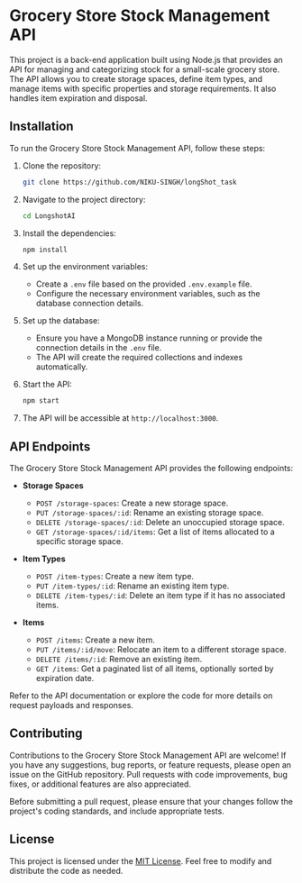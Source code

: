 # Grocery Store Stock Management API

This project is a back-end application built using Node.js that provides an API for managing and categorizing stock for a small-scale grocery store. The API allows you to create storage spaces, define item types, and manage items with specific properties and storage requirements. It also handles item expiration and disposal.

## Installation

To run the Grocery Store Stock Management API, follow these steps:

1. Clone the repository:

   ```bash
   git clone https://github.com/NIKU-SINGH/longShot_task
   ```

2. Navigate to the project directory:

   ```bash
   cd LongshotAI
   ```

3. Install the dependencies:

   ```bash
   npm install
   ```

4. Set up the environment variables:

   - Create a `.env` file based on the provided `.env.example` file.
   - Configure the necessary environment variables, such as the database connection details.

5. Set up the database:

   - Ensure you have a MongoDB instance running or provide the connection details in the `.env` file.
   - The API will create the required collections and indexes automatically.

6. Start the API:

   ```bash
   npm start
   ```

7. The API will be accessible at `http://localhost:3000`.

## API Endpoints

The Grocery Store Stock Management API provides the following endpoints:

- **Storage Spaces**
  - `POST /storage-spaces`: Create a new storage space.
  - `PUT /storage-spaces/:id`: Rename an existing storage space.
  - `DELETE /storage-spaces/:id`: Delete an unoccupied storage space.
  - `GET /storage-spaces/:id/items`: Get a list of items allocated to a specific storage space.

- **Item Types**
  - `POST /item-types`: Create a new item type.
  - `PUT /item-types/:id`: Rename an existing item type.
  - `DELETE /item-types/:id`: Delete an item type if it has no associated items.

- **Items**
  - `POST /items`: Create a new item.
  - `PUT /items/:id/move`: Relocate an item to a different storage space.
  - `DELETE /items/:id`: Remove an existing item.
  - `GET /items`: Get a paginated list of all items, optionally sorted by expiration date.

Refer to the API documentation or explore the code for more details on request payloads and responses.

## Contributing

Contributions to the Grocery Store Stock Management API are welcome! If you have any suggestions, bug reports, or feature requests, please open an issue on the GitHub repository. Pull requests with code improvements, bug fixes, or additional features are also appreciated.

Before submitting a pull request, please ensure that your changes follow the project's coding standards, and include appropriate tests.

## License

This project is licensed under the [MIT License](LICENSE). Feel free to modify and distribute the code as needed.